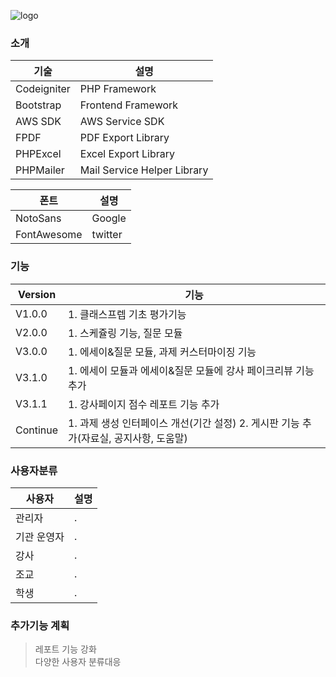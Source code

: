 ![logo](https://www.theclassprep.com/assets/classprep/images/logo/main-logo-shadow.png)


### 소개

| 기술 | 설명 |
| -- | -- |
| Codeigniter | PHP Framework |
| Bootstrap | Frontend Framework |
| AWS SDK | AWS Service SDK |
| FPDF | PDF Export Library |
| PHPExcel | Excel Export Library |
| PHPMailer | Mail Service Helper Library  |

| 폰트 | 설명 |
| -- | -- |
| NotoSans | Google |
| FontAwesome | twitter |

### 기능

| Version | 기능 |
| -- | -- |
| V1.0.0 | 1. 클래스프렙 기초 평가기능 |
| V2.0.0 | 1. 스케쥴링 기능, 질문 모듈 |
| V3.0.0 | 1. 에세이&질문 모듈, 과제 커스터마이징 기능 |
| V3.1.0 | 1. 에세이 모듈과 에세이&질문 모듈에 강사 페이크리뷰 기능 추가 |
| V3.1.1 | 1. 강사페이지 점수 레포트 기능 추가 |
| Continue | 1. 과제 생성 인터페이스 개선(기간 설정)   2. 게시판 기능 추가(자료실, 공지사항, 도움말) |



### 사용자분류
| 사용자 | 설명 |
| -- | -- |
| 관리자 | . |
| 기관 운영자 | . |
| 강사   | . |
| 조교 | . |
| 학생 | . |  

### 추가기능 계획

> 레포트 기능 강화  
>  다양한 사용자 분류대응
